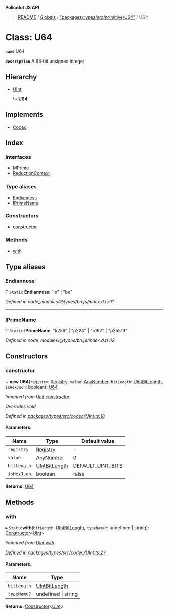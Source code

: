 **Polkadot JS API**

> [README](../README.md) / [Globals](../globals.md) / ["packages/types/src/primitive/U64"](../modules/_packages_types_src_primitive_u64_.md) / U64

# Class: U64

**`name`** U64

**`description`** 
A 64-bit unsigned integer

## Hierarchy

* [UInt](_packages_types_src_codec_uint_.uint.md)

  ↳ **U64**

## Implements

* [Codec](../interfaces/_packages_types_src_types_codec_.codec.md)

## Index

### Interfaces

* [MPrime](../interfaces/_packages_types_src_primitive_u64_.u64.mprime.md)
* [ReductionContext](../interfaces/_packages_types_src_primitive_u64_.u64.reductioncontext.md)

### Type aliases

* [Endianness](_packages_types_src_primitive_u64_.u64.md#endianness)
* [IPrimeName](_packages_types_src_primitive_u64_.u64.md#iprimename)

### Constructors

* [constructor](_packages_types_src_primitive_u64_.u64.md#constructor)

### Methods

* [with](_packages_types_src_primitive_u64_.u64.md#with)

## Type aliases

### Endianness

Ƭ `Static` **Endianness**: \"le\" \| \"be\"

*Defined in node_modules/@types/bn.js/index.d.ts:11*

___

### IPrimeName

Ƭ `Static` **IPrimeName**: \"k256\" \| \"p224\" \| \"p192\" \| \"p25519\"

*Defined in node_modules/@types/bn.js/index.d.ts:12*

## Constructors

### constructor

\+ **new U64**(`registry`: [Registry](../interfaces/_packages_types_src_types_registry_.registry.md), `value`: [AnyNumber](../modules/_packages_types_src_types_helpers_.md#anynumber), `bitLength`: [UIntBitLength](../modules/_packages_types_src_codec_abstractint_.md#uintbitlength), `isHexJson`: boolean): [U64](_packages_types_src_primitive_u64_.u64.md)

*Inherited from [UInt](_packages_types_src_codec_uint_.uint.md).[constructor](_packages_types_src_codec_uint_.uint.md#constructor)*

*Overrides void*

*Defined in [packages/types/src/codec/UInt.ts:18](https://github.com/polkadot-js/api/blob/ff59962c5/packages/types/src/codec/UInt.ts#L18)*

#### Parameters:

Name | Type | Default value |
------ | ------ | ------ |
`registry` | [Registry](../interfaces/_packages_types_src_types_registry_.registry.md) | - |
`value` | [AnyNumber](../modules/_packages_types_src_types_helpers_.md#anynumber) | 0 |
`bitLength` | [UIntBitLength](../modules/_packages_types_src_codec_abstractint_.md#uintbitlength) | DEFAULT_UINT_BITS |
`isHexJson` | boolean | false |

**Returns:** [U64](_packages_types_src_primitive_u64_.u64.md)

## Methods

### with

▸ `Static`**with**(`bitLength`: [UIntBitLength](../modules/_packages_types_src_codec_abstractint_.md#uintbitlength), `typeName?`: undefined \| string): [Constructor](../interfaces/_packages_types_src_types_codec_.constructor.md)\<[UInt](_packages_types_src_codec_uint_.uint.md)>

*Inherited from [UInt](_packages_types_src_codec_uint_.uint.md).[with](_packages_types_src_codec_uint_.uint.md#with)*

*Defined in [packages/types/src/codec/UInt.ts:23](https://github.com/polkadot-js/api/blob/ff59962c5/packages/types/src/codec/UInt.ts#L23)*

#### Parameters:

Name | Type |
------ | ------ |
`bitLength` | [UIntBitLength](../modules/_packages_types_src_codec_abstractint_.md#uintbitlength) |
`typeName?` | undefined \| string |

**Returns:** [Constructor](../interfaces/_packages_types_src_types_codec_.constructor.md)\<[UInt](_packages_types_src_codec_uint_.uint.md)>
